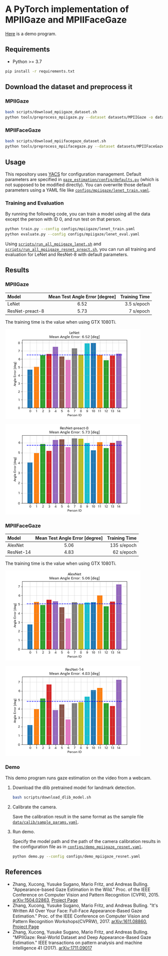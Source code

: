 # A PyTorch implementation of MPIIGaze and MPIIFaceGaze

[Here](https://github.com/hysts/pytorch_mpiigaze_demo) is a demo program.


## Requirements

* Python >= 3.7

```bash
pip install -r requirements.txt
```


## Download the dataset and preprocess it

### MPIIGaze

```bash
bash scripts/download_mpiigaze_dataset.sh
python tools/preprocess_mpiigaze.py --dataset datasets/MPIIGaze -o datasets/
```

### MPIIFaceGaze

```bash
bash scripts/download_mpiifacegaze_dataset.sh
python tools/preprocess_mpiifacegaze.py --dataset datasets/MPIIFaceGaze -o datasets/
```


## Usage

This repository uses [YACS](https://github.com/rbgirshick/yacs) for
configuration management.
Default parameters are specified in
[`gaze_estimation/config/defaults.py`](gaze_estimation/config/defaults.py)
(which is not supposed to be modified directly).
You can overwrite those default parameters using a YAML file like
[`configs/mpiigaze/lenet_train.yaml`](configs/mpiigaze/lenet_train.yaml).


### Training and Evaluation

By running the following code, you can train a model using all the
data except the person with ID 0, and run test on that person.

```bash
python train.py --config configs/mpiigaze/lenet_train.yaml
python evaluate.py --config configs/mpiigaze/lenet_eval.yaml
```

Using [`scripts/run_all_mpiigaze_lenet.sh`](scripts/run_all_mpiigaze_lenet.sh) and
[`scripts/run_all_mpiigaze_resnet_preact.sh`](scripts/run_all_mpiigaze_resnet_preact.sh),
you can run all training and evaluation for LeNet and ResNet-8 with
default parameters.


## Results

### MPIIGaze

| Model           | Mean Test Angle Error [degree] | Training Time |
|:----------------|:------------------------------:|--------------:|
| LeNet           |              6.52              |  3.5 s/epoch  |
| ResNet-preact-8 |              5.73              |   7 s/epoch   |

The training time is the value when using GTX 1080Ti.

![](figures/mpiigaze/lenet.png)

![](figures/mpiigaze/resnet_preact_8.png)

### MPIIFaceGaze

| Model     | Mean Test Angle Error [degree] | Training Time |
|:----------|:------------------------------:|--------------:|
| AlexNet   |              5.06              |  135 s/epoch  |
| ResNet-14 |              4.83              |   62 s/epoch  |

The training time is the value when using GTX 1080Ti.

![](figures/mpiifacegaze/alexnet.png)

![](figures/mpiifacegaze/resnet_simple.png)




### Demo

This demo program runs gaze estimation on the video from a webcam.

1. Download the dlib pretrained model for landmark detection.

    ```bash
    bash scripts/download_dlib_model.sh
    ```

2. Calibrate the camera.

    Save the calibration result in the same format as the sample
    file [`data/calib/sample_params.yaml`](data/calib/sample_params.yaml).

4. Run demo.

    Specify the model path and the path of the camera calibration results
    in the configuration file as in
    [`configs/demo_mpiigaze_resnet.yaml`](configs/demo_mpiigaze_resnet.yaml).

    ```bash
    python demo.py --config configs/demo_mpiigaze_resnet.yaml
    ```


## References

* Zhang, Xucong, Yusuke Sugano, Mario Fritz, and Andreas Bulling. "Appearance-based Gaze Estimation in the Wild." Proc. of the IEEE Conference on Computer Vision and Pattern Recognition (CVPR), 2015. [arXiv:1504.02863](https://arxiv.org/abs/1504.02863), [Project Page](https://www.mpi-inf.mpg.de/departments/computer-vision-and-multimodal-computing/research/gaze-based-human-computer-interaction/appearance-based-gaze-estimation-in-the-wild/)
* Zhang, Xucong, Yusuke Sugano, Mario Fritz, and Andreas Bulling. "It's Written All Over Your Face: Full-Face Appearance-Based Gaze Estimation." Proc. of the IEEE Conference on Computer Vision and Pattern Recognition Workshops(CVPRW), 2017. [arXiv:1611.08860](https://arxiv.org/abs/1611.08860), [Project Page](https://www.mpi-inf.mpg.de/departments/computer-vision-and-machine-learning/research/gaze-based-human-computer-interaction/its-written-all-over-your-face-full-face-appearance-based-gaze-estimation/)
* Zhang, Xucong, Yusuke Sugano, Mario Fritz, and Andreas Bulling. "MPIIGaze: Real-World Dataset and Deep Appearance-Based Gaze Estimation." IEEE transactions on pattern analysis and machine intelligence 41 (2017). [arXiv:1711.09017](https://arxiv.org/abs/1711.09017)



